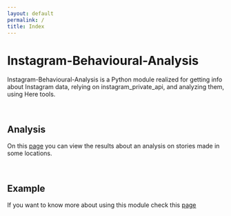 ```yaml
---
layout: default
permalink: /
title: Index
---
```

# Instagram-Behavioural-Analysis

Instagram-Behavioural-Analysis is a Python module realized for getting info about Instagram data, relying on instagram_private_api, and analyzing them, using Here tools.

<br>

## Analysis

On this [page](./analysis.html) you can view the results about an analysis on stories made in some locations.

<br>

## Example

If you want to know more about using this module check this [page](./example.html)